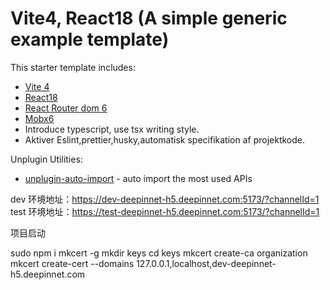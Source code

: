 # Vite4, React18 (A simple generic example template)

This starter template includes:

- [Vite 4](https://vitejs.dev/guide/)
- [React18](https://react.docschina.org/)
- [React Router dom 6](https://reactrouter.com/en/main)
- [Mobx6](https://mobx.js.org/README.html)
- Introduce typescript, use tsx writing style.
- Aktiver Eslint,prettier,husky,automatisk specifikation af projektkode.

Unplugin Utilities:

- [unplugin-auto-import](https://github.com/antfu/unplugin-auto-import) - auto import the most used APIs

dev 环境地址：https://dev-deepinnet-h5.deepinnet.com:5173/?channelId=1
test 环境地址：https://test-deepinnet-h5.deepinnet.com:5173/?channelId=1

项目启动

sudo npm i mkcert -g
mkdir keys
cd keys
mkcert create-ca organization
mkcert create-cert --domains 127.0.0.1,localhost,dev-deepinnet-h5.deepinnet.com
